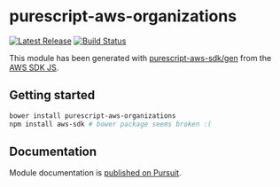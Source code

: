 # purescript-aws-organizations

[![Latest Release](https://pursuit.purescript.org/packages/purescript-aws-organizations/badge)](https://pursuit.purescript.org/packages/purescript-aws-organizations)
[![Build Status](https://app.wercker.com/status/5909b9e96d1080804b17a28f72f87b6b/s/master)](https://app.wercker.com/project/byKey/5909b9e96d1080804b17a28f72f87b6b)

This module has been generated with [purescript-aws-sdk/gen](https://github.com/purescript-aws-sdk/gen) from the [AWS SDK JS](https://github.com/aws/aws-sdk-js).

## Getting started

```sh
bower install purescript-aws-organizations
npm install aws-sdk # bower package seems broken :(
```

## Documentation

Module documentation is [published on Pursuit](http://pursuit.purescript.org/packages/purescript-aws-organizations).
